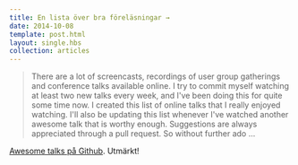 ```yaml
---
title: En lista över bra föreläsningar →
date: 2014-10-08
template: post.html
layout: single.hbs
collection: articles
---
```

> There are a lot of screencasts, recordings of user group gatherings and conference talks available online. I try to commit myself watching at least two new talks every week, and I've been doing this for quite some time now. I created this list of online talks that I really enjoyed watching. I'll also be updating this list whenever I've watched another awesome talk that is worthy enough. Suggestions are always appreciated through a pull request. So without further ado ...

[Awesome talks på Github](https://github.com/JanVanRyswyck/awesome-talks). Utmärkt!